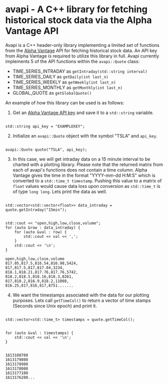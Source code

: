 # avapi - A C++ library for fetching historical stock data via the Alpha Vantage API
Avapi is a C++ header-only library implementing a limited set of functions from the [Alpha Vantage](https://www.alphavantage.co/) API for fetching historical stock data. An API key from Alpha Vantage is required to utilize this library in full. Avapi currently implements 5 of the API functions within the ```avapi::Quote``` class:



* TIME_SERIES_INTRADAY as ```getIntraday(std::string interval)```
* TIME_SERIES_DAILY as ```getDaily(int last_n)```
* TIME_SERIES_WEEKLY as ```getWeekly(int last_n)```
* TIME_SERIES_MONTHLY as ```getMonthly(int last_n)```
* GLOBAL_QUOTE as ```getGlobalQuote()```

An example of how this library can be used is as follows:
1. Get an [Alpha Vantage API key](https://www.alphavantage.co/support/#api-key) and save it to a ```std::string``` variable.
```

std::string api_key = "EXAMPLEKEY";

```
2. Initialize an ```avapi::Quote``` object with the symbol "TSLA" and ```api_key```.
```

avapi::Quote quote("TSLA", api_key);

```
3. In this case, we will get intraday data on a 15 minute interval to be charted with a plotting library. Please note that the returned matrix from each of avapi's functions does not contain a time column. Alpha Vantage gives the time in the format "YYYY-mm-dd H:M:S" which is converted to a ```std::time_t timestamp```. Pushing this value to a matrix of ```float``` values would cause data loss upon conversion as ```std::time_t``` is of type ```long long```. Lets print the data as well.
```

std::vector<std::vector<float>> data_intraday = quote.getIntraday("15min");

```
```

std::cout << "open,high,low,close,volume";
for (auto &row : data_intraday) {
    for (auto &val : row) {
        std::cout << val << ',';
    }
    std::cout << '\n';
}

```
```
open,high,low,close,volume
817.05,817.5,816.54,816.98,5424,
817,817.5,817,817.04,3234,
818.1,818.21,817.76,817.76,5742,
818.2,818.5,818.16,818.3,8261,
817,818.2,816.9,818.2,11008,
816.25,817,816,817,8751.......

```
4. We want the timestamps associated with the data for our plotting purposes. Lets call ```getTimeCol()``` to return a vector of time stamps (Seconds since Unix epoch) and print it.
```

std::vector<std::time_t> timestamps = quote.getTimeCol();

```
```

for (auto &val : timestamps) {
    std::cout << val << '\n';
}

```
```

1613180700
1613179800
1613178900
1613178000
1613177100
1613176200...

```
